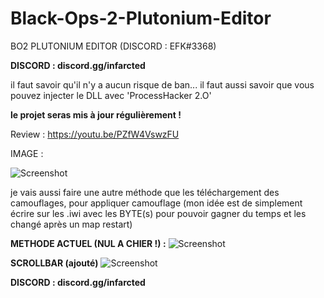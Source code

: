 # Black-Ops-2-Plutonium-Editor
BO2 PLUTONIUM EDITOR (DISCORD : EFK#3368)

**DISCORD : discord.gg/infarcted**

il faut savoir qu'il n'y a aucun risque de ban...
il faut aussi savoir que vous pouvez injecter le DLL avec 'ProcessHacker 2.O'


**le projet seras mis à jour régulièrement !**

Review : https://youtu.be/PZfW4VswzFU

IMAGE :

![Screenshot](https://cdn.discordapp.com/attachments/1097539129522270228/1100083245971939450/Capture_decran_2023-04-24_173709.png)

je vais aussi faire une autre méthode que les téléchargement des camouflages, pour appliquer camouflage
(mon idée est de simplement écrire sur les .iwi avec les BYTE(s) pour pouvoir gagner du temps et les changé après un map restart)

**METHODE ACTUEL (NUL A CHIER !) :**
![Screenshot](https://cdn.discordapp.com/attachments/1099926433796735008/1100101695687643147/image.png)

**SCROLLBAR (ajouté)**
![Screenshot](https://cdn.discordapp.com/attachments/1099926433796735008/1100125614171750400/image.png)

**DISCORD : discord.gg/infarcted**


